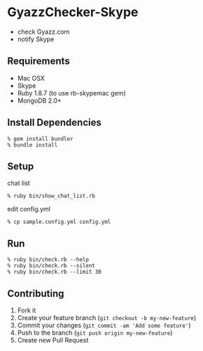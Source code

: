 GyazzChecker-Skype
==================
* check Gyazz.com
* notify Skype

Requirements
------------

* Mac OSX
* Skype
* Ruby 1.8.7 (to use rb-skypemac gem)
* MongoDB 2.0+


Install Dependencies
--------------------

    % gem install bundler
    % bundle install


Setup
-----

chat list

    % ruby bin/show_chat_list.rb

edit config.yml

    % cp sample.config.yml config.yml


Run
---

    % ruby bin/check.rb --help
    % ruby bin/check.rb --silent
    % ruby bin/check.rb --limit 30


Contributing
------------
1. Fork it
2. Create your feature branch (`git checkout -b my-new-feature`)
3. Commit your changes (`git commit -am 'Add some feature'`)
4. Push to the branch (`git push origin my-new-feature`)
5. Create new Pull Request